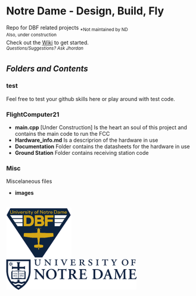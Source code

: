 # Notre Dame - Design, Build, Fly
Repo for DBF related projects  <sub>*Not maintained by ND </sub>  
<sup>Also, under construction</sup>  
Check out the [Wiki](https://github.com/jdnbaque/ND_DBF/wiki) to get started.  
<sup>*Questions/Suggestions? Ask Jhordan*</sup>

## ***Folders and Contents***
### test
Feel free to test your github skills here or play around with test code.

### FlightComputer21
- **main.cpp** [Under Construction] Is the heart an soul of this project and contains the main code to run the FCC 
- **Hardware_info.md** Is a descriprion of the hardware in use
- **Documentation** Folder contains the datasheets for the hardware in use
- **Ground Station** Folder contains receiving station code

### Misc
Miscelaneous files
- **images** 
##   

##  

<img src="https://github.com/jdnbaque/ND_DBF/blob/main/Misc/images/DBF_TriBlue.png" alt="DBF" width="175"/> <img src="https://github.com/jdnbaque/ND_DBF/blob/main/Misc/images/ND_mark_blueM.png" alt="ND" width="350"/>
